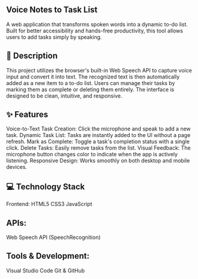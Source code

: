 ## Voice Notes to Task List
A web application that transforms spoken words into a dynamic to-do list. Built for better accessibility and hands-free productivity, this tool allows users to add tasks simply by speaking.

## 📝 Description
This project utilizes the browser's built-in Web Speech API to capture voice input and convert it into text. The recognized text is then automatically added as a new item to a to-do list. Users can manage their tasks by marking them as complete or deleting them entirely. The interface is designed to be clean, intuitive, and responsive.

## ✨ Features
Voice-to-Text Task Creation: Click the microphone and speak to add a new task.
Dynamic Task List: Tasks are instantly added to the UI without a page refresh.
Mark as Complete: Toggle a task's completion status with a single click.
Delete Tasks: Easily remove tasks from the list.
Visual Feedback: The microphone button changes color to indicate when the app is actively listening.
Responsive Design: Works smoothly on both desktop and mobile devices.

## 💻 Technology Stack
Frontend:
HTML5
CSS3
JavaScript

## APIs:
Web Speech API (SpeechRecognition)

## Tools & Development:
Visual Studio Code
Git & GitHub
